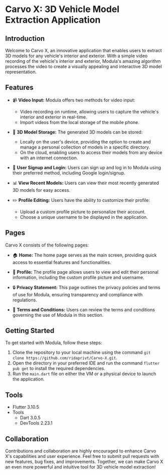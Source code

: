 # Carvo X: 3D Vehicle Model Extraction Application



## Introduction

Welcome to Carvo X, an innovative application that enables users to extract 3D models for any vehicle's interior and exterior. With a simple video recording of the vehicle's interior and exterior, Modula's amazing algorithm processes the video to create a visually appealing and interactive 3D model representation.

## Features

- :video_camera: **Video Input:** Modula offers two methods for video input:
    - Video recording on runtime, allowing users to capture the vehicle's interior and exterior in real-time.
    - Import videos from the local storage of the mobile phone.

- :file_folder: **3D Model Storage:** The generated 3D models can be stored:
    - Locally on the user's device, providing the option to create and manage a personal collection of models in a specific directory.
    - On the cloud, enabling users to access their models from any device with an internet connection.

- :busts_in_silhouette: **User Signup and Login:** Users can sign up and log in to Modula using their preferred method, including Google login/signup.

- :bar_chart: **View Recent Models:** Users can view their most recently generated 3D models for easy access.

- :pencil2: **Profile Editing:** Users have the ability to customize their profile:
    - Upload a custom profile picture to personalize their account.
    - Choose a unique username to be displayed in the application.

## Pages

Carvo X consists of the following pages:

- :house: **Home:** The home page serves as the main screen, providing quick access to essential features and functionalities.

- :bust_in_silhouette: **Profile:** The profile page allows users to view and edit their personal information, including the custom profile picture and username.

- :lock: **Privacy Statement:** This page outlines the privacy policies and terms of use for Modula, ensuring transparency and compliance with regulations.

- :scroll: **Terms and Conditions:** Users can review the terms and conditions governing the use of Modula in this section.

## Getting Started

To get started with Modula, follow these steps:

1. Clone the repository to your local machine using the command `git clone https://github.com/ridaprivt/Carvo-X.git`.
2. Open the directory in your preferred IDE and run the command `flutter pub get` to install the required dependencies.
3. Run the `main.dart` file on either the VM or a physical device to launch the application.

## Tools

- Flutter 3.10.5
- Tools
    - Dart 3.0.5
    - DevTools 2.23.1

## Collaboration

Contributions and collaboration are highly encouraged to enhance Carvo X's capabilities and user experience. Feel free to submit pull requests with new features, bug fixes, and improvements. Together, we can make Carvo X an even more powerful and intuitive tool for 3D vehicle model extraction!

